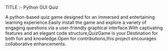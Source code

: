 TITLE :- Python GUI Quiz

A python-based quiz game designed for an immersed and entertaining learning experience.Easily install the game and explore a variety of engaging questions via a user-friendly graphical interface.With captivating features and an elegant code structure,QuizGame is your Destination for both fun and knowledge.Open for contributions,this project encourages collaborative enhancements. 
